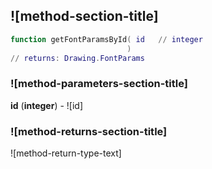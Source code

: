 ## ![method-section-title]


```lua
function getFontParamsById( id   // integer
                          )
// returns: Drawing.FontParams
```


### ![method-parameters-section-title]

**id** (**integer**) - ![id]

### ![method-returns-section-title]

![method-return-type-text]


